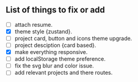 ## List of things to fix or add

- [ ] attach resume.
- [x] theme style {zustand}.
- [ ] project card, button and icons theme upgrade.
- [ ] project desciption {card based}.
- [x] make everything responsive.
- [ ] add localStorage theme preference.
- [ ] fix the svg blur and color issue.
- [ ] add relevant projects and there routes.
